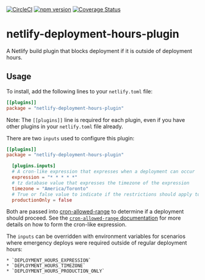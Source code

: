 [![CircleCI](https://circleci.com/gh/neverendingqs/netlify-deployment-hours-plugin.svg?style=svg)](https://circleci.com/gh/neverendingqs/netlify-deployment-hours-plugin)
[![npm
version](https://badge.fury.io/js/netlify-deployment-hours-plugin.svg)](https://badge.fury.io/js/netlify-deployment-hours-plugin)
[![Coverage Status](https://coveralls.io/repos/github/neverendingqs/netlify-deployment-hours-plugin/badge.svg?branch=master)](https://coveralls.io/github/neverendingqs/netlify-deployment-hours-plugin?branch=master)

# netlify-deployment-hours-plugin

A Netlify build plugin that blocks deployment if it is outside of deployment
hours.

## Usage

To install, add the following lines to your `netlify.toml` file:

```toml
[[plugins]]
package = "netlify-deployment-hours-plugin"
```

Note: The `[[plugins]]` line is required for each plugin, even if you have other
plugins in your `netlify.toml` file already.

There are two `inputs` used to configure this plugin:

```toml
[[plugins]]
package = "netlify-deployment-hours-plugin"

  [plugins.inputs]
  # A cron-like expression that expresses when a deployment can occur
  expression = "* * * * *"
  # tz database value that expresses the timezone of the expression
  timezone = "America/Toronto"
  # True or false value to indicate if the restrictions should apply to production deploys or all deploys
  productionOnly = false
```

Both are passed into
[cron-allowed-range](https://github.com/neverendingqs/cron-allowed-range) to
determine if a deployment should proceed. See the [`cron-allowed-range`
documentation](https://github.com/neverendingqs/cron-allowed-range) for more
details on how to form the cron-like expression.

The `inputs` can be overridden with environment variables for scenarios where
emergency deploys were required outside of regular deployment hours:

```
* `DEPLOYMENT_HOURS_EXPRESSION`
* `DEPLOYMENT_HOURS_TIMEZONE`
* `DEPLOYMENT_HOURS_PRODUCTION_ONLY`
```
